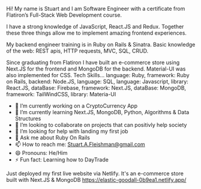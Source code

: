

Hi! My name is Stuart and I am Software Engineer with a certificate from Flatiron’s Full-Stack Web Development course.

I have a strong knowledge of JavaScript, React.JS and Redux. Together these three things allow me to implement amazing frontend experiences.

My backend engineer training is in Ruby on Rails & Sinatra. Basic knowledge of the web: REST apis, HTTP requests, MVC, SQL, CRUD.

Since graduating from Flatiron I have built an e-commerce store using Next.JS for the frontend and MongoDB for the backend. Material-UI was also implemented for CSS. Tech Skills...
language: Ruby,
framework: Ruby on Rails,
backend: Node.JS,
language: SQL,
language: Javascript,
library: React.JS,
dataBase: Firebase,
framework: Next.JS,
dataBase: MongoDB,
framework: TailWindCSS,
library: Materia-UI



- 🔭 I’m currently working on a CryptoCurrency App
- 🌱 I’m currently learning Next.JS, MongoDB, Python, Algorithms & Data Structures
- 👯 I’m looking to collaborate on projects that can positivly help society
- 🤔 I’m looking for help with landing my first job
- 💬 Ask me about Ruby On Rails
- 📫 How to reach me: Stuart.A.Fleishman@gmail.com
- 😄 Pronouns: He/Him
- ⚡ Fun fact: Learning how to DayTrade

Just deployed my first live website via Netlify. It's an e-commerce store built with Next.JS & MongoDB https://elastic-goodall-0b9ea1.netlify.app/
